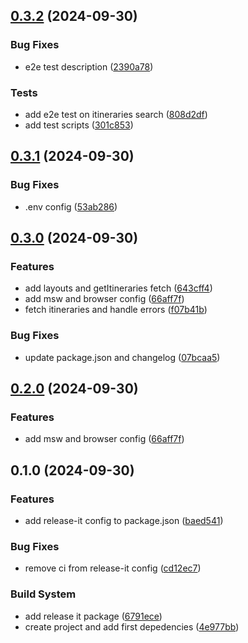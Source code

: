 

## [0.3.2](https://github.com/joan-vandenbulcke/test-modelity/compare/0.3.1...0.3.2) (2024-09-30)


### Bug Fixes

* e2e test description ([2390a78](https://github.com/joan-vandenbulcke/test-modelity/commit/2390a78ec1bea0235680061f2aea2208e0e01693))


### Tests

* add e2e test on itineraries search ([808d2df](https://github.com/joan-vandenbulcke/test-modelity/commit/808d2df1930abc7d8ffafff5f515929df147bd2d))
* add test scripts ([301c853](https://github.com/joan-vandenbulcke/test-modelity/commit/301c853c69f314916cb7d0598550c79a6d542f8c))

## [0.3.1](https://github.com/joan-vandenbulcke/test-modelity/compare/0.3.0...0.3.1) (2024-09-30)


### Bug Fixes

* .env config ([53ab286](https://github.com/joan-vandenbulcke/test-modelity/commit/53ab2869500bf550d8a296dd755e0877e20da8fb))

## [0.3.0](https://github.com/joan-vandenbulcke/test-modelity/compare/0.1.0...0.3.0) (2024-09-30)


### Features

* add layouts and getItineraries fetch ([643cff4](https://github.com/joan-vandenbulcke/test-modelity/commit/643cff4846756570a1be6fef48e92d53a6443dfa))
* add msw and browser config ([66aff7f](https://github.com/joan-vandenbulcke/test-modelity/commit/66aff7fded26ab44a95986ce7c50f9c92d0cbe78))
* fetch itineraries and handle errors ([f07b41b](https://github.com/joan-vandenbulcke/test-modelity/commit/f07b41b5dd56cbc2be7f48ca8c75468ec9cecb87))


### Bug Fixes

* update package.json and changelog ([07bcaa5](https://github.com/joan-vandenbulcke/test-modelity/commit/07bcaa55176cf4edc31c21fd8e1ed394a86519a8))

## [0.2.0](https://github.com/joan-vandenbulcke/test-modelity/compare/0.1.0...0.2.0) (2024-09-30)


### Features

* add msw and browser config ([66aff7f](https://github.com/joan-vandenbulcke/test-modelity/commit/66aff7fded26ab44a95986ce7c50f9c92d0cbe78))

## 0.1.0 (2024-09-30)


### Features

* add release-it config to package.json ([baed541](https://github.com/joan-vandenbulcke/test-modelity/commit/baed5414bd2dba0a14fc6b81a331f315e35d6e40))


### Bug Fixes

* remove ci from release-it config ([cd12ec7](https://github.com/joan-vandenbulcke/test-modelity/commit/cd12ec74cb88ee33ebcba769e493dd8fa24f18db))


### Build System

* add release it package ([6791ece](https://github.com/joan-vandenbulcke/test-modelity/commit/6791ece0622a2224550c6425fcb76794f3020535))
* create project and add first depedencies ([4e977bb](https://github.com/joan-vandenbulcke/test-modelity/commit/4e977bb455742f21a8ed7177d573d319d0e4931b))
